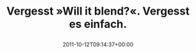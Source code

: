 ---
retweeted: false
source: <a href="http://itunes.apple.com/us/app/twitter/id409789998?mt=12" rel="nofollow">Twitter
  for Mac</a>
entities:
  hashtags: []
  symbols: []
  user_mentions: []
  urls:
  - url: http://t.co/gwslAluo
    expanded_url: http://www.youtube.com/user/bigshredder
    display_url: youtube.com/user/bigshredd…
    indices:
    - '51'
    - '71'
display_text_range:
- '0'
- '71'
favorite_count: '0'
id_str: '124050326969008128'
truncated: false
retweet_count: '1'
id: '124050326969008128'
possibly_sensitive: false
created_at: Wed Oct 12 09:14:37 +0000 2011
favorited: false
full_text: "Vergesst »Will it blend?«. \nVergesst es einfach."
lang: de
quote_url: http://www.youtube.com/user/bigshredder
tags:
- pesos/twitter
date: '2011-10-12T09:14:37+00:00'
src: https://twitter.com/bascht/status/124050326969008128
original_url: https://twitter.com/bascht/status/124050326969008128
type: twitter_tweet
text: "Vergesst »Will it blend?«. \nVergesst es einfach."
title: "Vergesst »Will it blend?«. \nVergesst es einfach.\n"

---